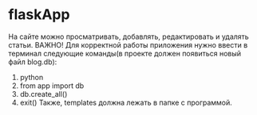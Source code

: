 # flaskApp
На сайте можно просматривать, добавлять, редактировать и удалять статьи. 
ВАЖНО!
Для корректной работы приложения нужно ввести в терминал следующие команды(в проекте должен появиться новый файл blog.db):
1. python 
2. from app import db
3. db.create_all()
4. exit()
Также, templates должна лежать в папке с программой.
